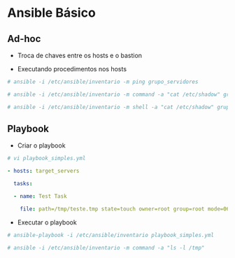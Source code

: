 # Ansible Básico

## Ad-hoc

* Troca de chaves entre os hosts e o bastion

* Executando procedimentos nos hosts

```bash
# ansible -i /etc/ansible/inventario -m ping grupo_servidores

# ansible -i /etc/ansible/inventario -m command -a "cat /etc/shadow" grupo_servidores

# ansible -i /etc/ansible/inventario -m shell -a "cat /etc/shadow" grupo_servidores
```

## Playbook

* Criar o playbook

```bash
# vi playbook_simples.yml
```

```yaml
- hosts: target_servers

  tasks:

  - name: Test Task

    file: path=/tmp/teste.tmp state=touch owner=root group=root mode=0600
```

* Executar o playbook

```bash
# ansible-playbook -i /etc/ansible/inventario playbook_simples.yml

# ansible -i /etc/ansible/inventario -m command -a "ls -l /tmp"
```
